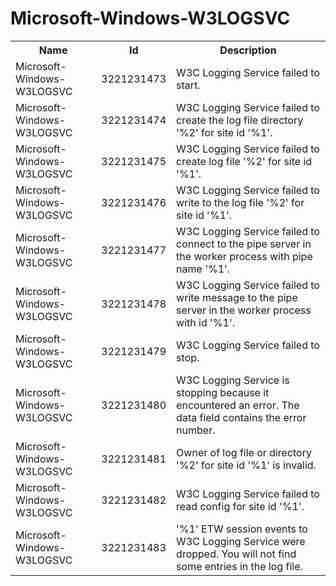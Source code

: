 # Microsoft-Windows-W3LOGSVC

<table>
<colgroup><col/><col/><col/></colgroup>
<tr><th>Name</th><th>Id</th><th>Description</th></tr>
<tr><td>Microsoft-Windows-W3LOGSVC</td><td>3221231473</td><td>W3C Logging Service failed to start.</td></tr>
<tr><td>Microsoft-Windows-W3LOGSVC</td><td>3221231474</td><td>W3C Logging Service failed to create the log file directory &#39;%2&#39; for site id &#39;%1&#39;.</td></tr>
<tr><td>Microsoft-Windows-W3LOGSVC</td><td>3221231475</td><td>W3C Logging Service failed to create log file &#39;%2&#39; for site id &#39;%1&#39;.</td></tr>
<tr><td>Microsoft-Windows-W3LOGSVC</td><td>3221231476</td><td>W3C Logging Service failed to write to the log file &#39;%2&#39; for site id &#39;%1&#39;.</td></tr>
<tr><td>Microsoft-Windows-W3LOGSVC</td><td>3221231477</td><td>W3C Logging Service failed to connect to the pipe server in the worker process with pipe name &#39;%1&#39;.</td></tr>
<tr><td>Microsoft-Windows-W3LOGSVC</td><td>3221231478</td><td>W3C Logging Service failed to write message to the pipe server in the worker process with id &#39;%1&#39;.</td></tr>
<tr><td>Microsoft-Windows-W3LOGSVC</td><td>3221231479</td><td>W3C Logging Service failed to stop.</td></tr>
<tr><td>Microsoft-Windows-W3LOGSVC</td><td>3221231480</td><td>W3C Logging Service is stopping because it encountered an error. The data field contains the error number.</td></tr>
<tr><td>Microsoft-Windows-W3LOGSVC</td><td>3221231481</td><td>Owner of log file or directory &#39;%2&#39; for site id &#39;%1&#39; is invalid.</td></tr>
<tr><td>Microsoft-Windows-W3LOGSVC</td><td>3221231482</td><td>W3C Logging Service failed to read config for site id &#39;%1&#39;.</td></tr>
<tr><td>Microsoft-Windows-W3LOGSVC</td><td>3221231483</td><td>&#39;%1&#39; ETW session events to W3C Logging Service were dropped. You will not find some entries in the log file.</td></tr>
</table>
